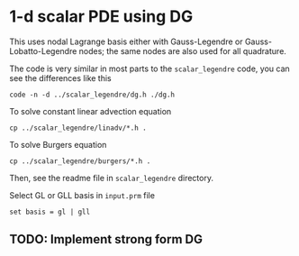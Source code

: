 # 1-d scalar PDE using DG

This uses nodal Lagrange basis either with Gauss-Legendre or Gauss-Lobatto-Legendre nodes; the same nodes are also used for all quadrature.

The code is very similar in most parts to the `scalar_legendre` code, you can see the differences like this

```shell
code -n -d ../scalar_legendre/dg.h ./dg.h
```

To solve constant linear advection equation

```shell
cp ../scalar_legendre/linadv/*.h .
```

To solve Burgers equation

```shell
cp ../scalar_legendre/burgers/*.h .
```

Then, see the readme file in `scalar_legendre` directory.

Select GL or GLL basis in `input.prm` file

```shell
set basis = gl | gll
```

## TODO: Implement strong form DG
